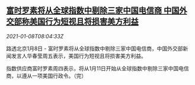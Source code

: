 <!--1610094193000-->
[富时罗素将从全球指数中剔除三家中国电信商 中国外交部称美国行为短视且将损害美方利益](https://cn.reuters.com/article/china-response-ftse-russell-0108-fri-idCNKBS29D0VF)
------

<div><i>2021-01-08T08:04:33Z</i></div><p>路透北京1月8日 - 富时罗素将从全球指数中剔除三家中国电信商，中国外交部新闻发言人华春莹周五表示，美国行为短视且将损害美方利益。</p><p>指数供应商富时罗素周四表示，将从1月11日开始从全球指数中剔除三家中国电信商，以遵从一项美国行政令。（完）</p>
